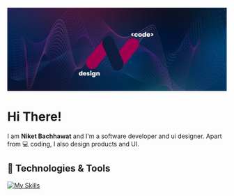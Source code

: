 <!-- GitHub Profile README -->

[![Header](https://raw.githubusercontent.com/codingniket/codingniket/main/header.png.jpeg)](https://github.com/codingniket)

# Hi There! 

I am **Niket Bachhawat** and I'm a software developer and ui designer. Apart from 💻 coding, I also design products and UI.

## 🔧 Technologies & Tools
[![My Skills](https://skillicons.dev/icons?i=js,html,css,java,c,react,nextjs,tailwindcss,mongodb,python,vscode,vercel,prisma,photoshop,replit)](https://skillicons.dev)
